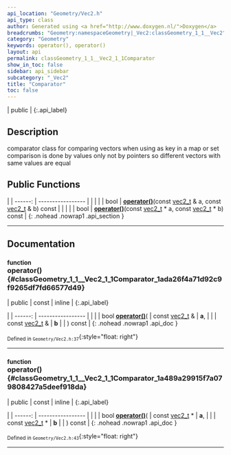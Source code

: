 ```yaml
---
api_location: "Geometry/Vec2.h"
api_type: class
author: Generated using <a href="http://www.doxygen.nl/">Doxygen</a>
breadcrumbs: "Geometry:namespaceGeometry|_Vec2:classGeometry_1_1__Vec2"
category: "Geometry"
keywords: operator(), operator()
layout: api
permalink: classGeometry_1_1__Vec2_1_1Comparator
show_in_toc: false
sidebar: api_sidebar
subcategory: "_Vec2"
title: "Comparator"
toc: false
---
```


| public |
{:.api_label}

## Description



comparator class for comparing vectors when using as key in a map or set comparison is done by values only not by pointers so different vectors with same values are equal



## Public Functions

|
| ------: | ----------------- |
|  | |
| bool | **[operator()](#classGeometry_1_1%5F%5FVec2_1_1Comparator_1ada26f4a71d92c9f9265df7fd66577d49)**(const [vec2_t](classGeometry_1_1%5F%5FVec2#classGeometry_1_1%5F%5FVec2_1a64037a3e8219bd00cef0f8db56482f00) & a, const [vec2_t](classGeometry_1_1%5F%5FVec2#classGeometry_1_1%5F%5FVec2_1a64037a3e8219bd00cef0f8db56482f00) & b) const |
|  | |
| bool | **[operator()](#classGeometry_1_1%5F%5FVec2_1_1Comparator_1a489a29915f7a079808427a5deef918da)**(const [vec2_t](classGeometry_1_1%5F%5FVec2#classGeometry_1_1%5F%5FVec2_1a64037a3e8219bd00cef0f8db56482f00) * a, const [vec2_t](classGeometry_1_1%5F%5FVec2#classGeometry_1_1%5F%5FVec2_1a64037a3e8219bd00cef0f8db56482f00) * b) const |
{: .nohead .nowrap1 .api_section }


-------------------------------------------------------------------

## Documentation

### <small>function</small><br/> operator() {#classGeometry_1_1__Vec2_1_1Comparator_1ada26f4a71d92c9f9265df7fd66577d49}

| public | const | inline |
{:.api_label}

|
| ------: | ----------------- |
|  |
| bool **[operator()](#classGeometry_1_1%5F%5FVec2_1_1Comparator_1ada26f4a71d92c9f9265df7fd66577d49)**( | const [vec2_t](classGeometry_1_1%5F%5FVec2#classGeometry_1_1%5F%5FVec2_1a64037a3e8219bd00cef0f8db56482f00) & | **a**, |
| | const [vec2_t](classGeometry_1_1%5F%5FVec2#classGeometry_1_1%5F%5FVec2_1a64037a3e8219bd00cef0f8db56482f00) & | **b** |
|   ) const |
{: .nohead .nowrap1 .api_doc }





<sub>Defined in `Geometry/Vec2.h:37`</sub>{:style="float: right"}

-------------------------------------------------------------------

### <small>function</small><br/> operator() {#classGeometry_1_1__Vec2_1_1Comparator_1a489a29915f7a079808427a5deef918da}

| public | const | inline |
{:.api_label}

|
| ------: | ----------------- |
|  |
| bool **[operator()](#classGeometry_1_1%5F%5FVec2_1_1Comparator_1a489a29915f7a079808427a5deef918da)**( | const [vec2_t](classGeometry_1_1%5F%5FVec2#classGeometry_1_1%5F%5FVec2_1a64037a3e8219bd00cef0f8db56482f00) * | **a**, |
| | const [vec2_t](classGeometry_1_1%5F%5FVec2#classGeometry_1_1%5F%5FVec2_1a64037a3e8219bd00cef0f8db56482f00) * | **b** |
|   ) const |
{: .nohead .nowrap1 .api_doc }





<sub>Defined in `Geometry/Vec2.h:43`</sub>{:style="float: right"}

-------------------------------------------------------------------

